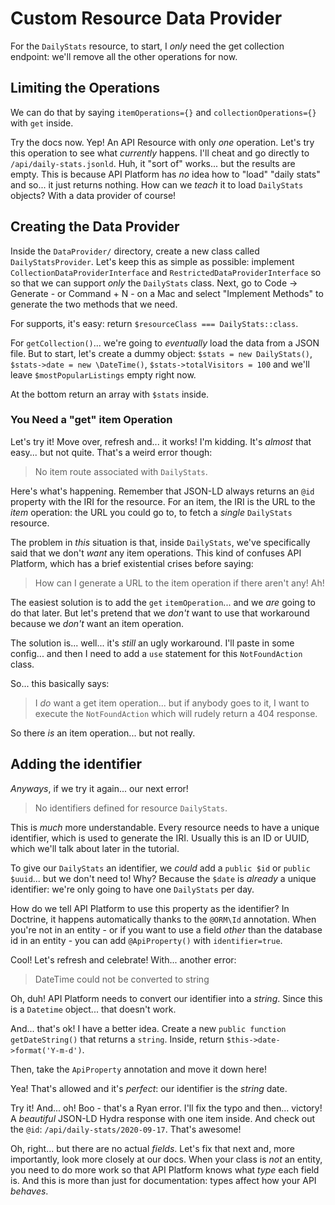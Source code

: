 # Custom Resource Data Provider

For the `DailyStats` resource, to start, I *only* need the get collection endpoint:
we'll remove all the other operations for now.

## Limiting the Operations

We can do that by saying `itemOperations={}` and `collectionOperations={}` with
`get` inside.

Try the docs now. Yep! An API Resource with only *one* operation. Let's try
this operation to see what *currently* happens. I'll cheat and go directly to
`/api/daily-stats.jsonld`. Huh, it "sort of" works... but the results are empty.
This is because API Platform has *no* idea how to "load" "daily stats" and so...
it just returns nothing. How can we *teach* it to load `DailyStats` objects?
With a data provider of course!

## Creating the Data Provider

Inside the `DataProvider/` directory, create a new class called
`DailyStatsProvider`. Let's keep this as simple as possible: implement
`CollectionDataProviderInterface` and `RestrictedDataProviderInterface` so
so that we can support *only* the `DailyStats` class. Next, go to
Code -> Generate - or Command + N - on a Mac and select "Implement Methods" to
generate the two methods that we need.

For supports, it's easy: return `$resourceClass === DailyStats::class`.

For `getCollection()`... we're going to *eventually* load the data from a
JSON file. But to start, let's create a dummy object: `$stats = new DailyStats()`,
`$stats->date = new \DateTime()`, `$stats->totalVisitors = 100` and
we'll leave `$mostPopularListings` empty right now.

At the bottom return an array with `$stats` inside.

### You Need a "get" item Operation

Let's try it! Move over, refresh and... it works! I'm kidding. It's *almost*
that easy... but not quite. That's a weird error though:

> No item route associated with `DailyStats`.

Here's what's happening. Remember that JSON-LD always returns an `@id` property
with the IRI for the resource. For an item, the IRI is the URL to the *item* operation:
the URL you could go to, to fetch a *single* `DailyStats` resource.

The problem in *this* situation is that, inside `DailyStats`, we've specifically
said that we don't *want* any item operations. This kind of confuses API Platform,
which has a brief existential crises before saying:

> How can I generate a URL to the item operation if there aren't any! Ah!

The easiest solution is to add the `get` `itemOperation`... and we *are* going to
do that later. But let's pretend that we *don't* want to use that workaround
because we *don't* want an item operation.

The solution is... well... it's *still* an ugly workaround. I'll paste in some
config... and then I need to add a `use` statement for this `NotFoundAction` class.

So... this basically says:

> I *do* want a get item operation... but if anybody goes to it, I want to
> execute the `NotFoundAction` which will rudely return a 404 response.

So there *is* an item operation... but not really.

## Adding the identifier

*Anyways*, if we try it again... our next error!

> No identifiers defined for resource `DailyStats`.

This is *much* more understandable. Every resource needs to have a unique
identifier, which is used to generate the IRI. Usually this is an ID or UUID,
which we'll talk about later in the tutorial.

To give our `DailyStats` an identifier, we *could* add a `public $id` or
`public $uuid`... but we don't need to! Why? Because the `$date` is *already* a
unique identifier: we're only going to have one `DailyStats` per day.

How do we tell API Platform to use this property as the identifier? In Doctrine,
it happens automatically thanks to the `@ORM\Id` annotation. When you're not
in an entity - or if you want to use a field *other* than the database id in
an entity - you can add `@ApiProperty()` with `identifier=true`.

Cool! Let's refresh and celebrate! With... another error:

> DateTime could not be converted to string

Oh, duh! API Platform needs to convert our identifier into a *string*.
Since this is a `Datetime` object... that doesn't work.

And... that's ok! I have a better idea. Create a new
`public function getDateString()` that returns a `string`. Inside, return
`$this->date->format('Y-m-d')`.

Then, take the `ApiProperty` annotation and move it down here!

Yea! That's allowed and it's *perfect*: our identifier is the *string* date.

Try it! And... oh! Boo - that's a Ryan error. I'll fix the typo and then...
victory! A *beautiful* JSON-LD Hydra response with one item inside. And check
out the `@id`: `/api/daily-stats/2020-09-17`. That's awesome!

Oh, right... but there are no actual *fields*. Let's fix that next and, more
importantly, look more closely at our docs. When your class is *not* an entity,
you need to do more work so that API Platform knows what *type* each field is.
And this is more than just for documentation: types affect how your API *behaves*.
